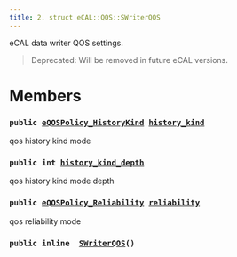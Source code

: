 ```yaml
---
title: 2. struct eCAL::QOS::SWriterQOS
---
```


eCAL data writer QOS settings.

> Deprecated: Will be removed in future eCAL versions.

# Members

### `public `[`eQOSPolicy_HistoryKind`](src/content/docs/doxygen/md/zapi-eQOSPolicy_HistoryKind.md#d8/d58/ecal__qos_8h_1a0da8b6f992aeac2e25089144fd27da24)` `[`history_kind`](#d1/d85/structeCAL_1_1QOS_1_1SWriterQOS_1a1e945298c94d3d0ed3eca1d98ab88713) 

qos history kind mode

### `public int `[`history_kind_depth`](#d1/d85/structeCAL_1_1QOS_1_1SWriterQOS_1ac1bc3aaccd2de72fda2737301c464201) 

qos history kind mode depth

### `public `[`eQOSPolicy_Reliability`](src/content/docs/doxygen/md/zapi-eQOSPolicy_Reliability.md#d8/d58/ecal__qos_8h_1afc19a9113f5036d91321f5ba6b4e4803)` `[`reliability`](#d1/d85/structeCAL_1_1QOS_1_1SWriterQOS_1ab248169cc98f4e00def36e7f70a24acc) 

qos reliability mode

### `public inline  `[`SWriterQOS`](#d1/d85/structeCAL_1_1QOS_1_1SWriterQOS_1a36a0419940d0a796e4cfcc25728709cd)`()` 

